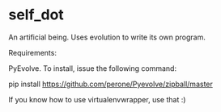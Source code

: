 self_dot
========

An artificial being. Uses evolution to write its own program.

Requirements: 

PyEvolve. To install, issue the following command:

pip install https://github.com/perone/Pyevolve/zipball/master

If you know how to use virtualenvwrapper, use that :)